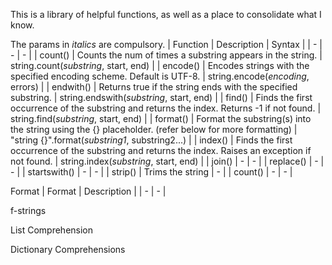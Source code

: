 This is a library of helpful functions, as well as a place to consolidate what I know.

The params in _italics_ are compulsory. 
| Function | Description | Syntax |
| - | - | - |
| count() | Counts the num of times a substring appears in the string. | string.count(_substring_, start, end) |
| encode() | Encodes strings with the specified encoding scheme. Default is UTF-8. | string.encode(_encoding_, errors) |
| endwith() | Returns true if the string ends with the specified substring. | string.endswith(_substring_, start, end) |
| find() | Finds the first occurrence of the substring and returns the index. Returns -1 if not found. | string.find(_substring_, start, end) |
| format() | Format the substring(s) into the string using the {} placeholder. (refer below for more formatting) | "string {}".format(_substring1_, substring2...) |
| index() | Finds the first occurrence of the substring and returns the index. Raises an exception if not found. | string.index(_substring_, start, end) |
| join() | - | - |
| replace() | - | - |
| startswith() | - | - |
| strip() | Trims the string | - |
| count() | - | - |

Format
| Format | Description | 
| - | - | 


f-strings


List Comprehension


Dictionary Comprehensions



